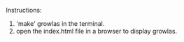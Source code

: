 Instructions:

1. 'make' growlas in the terminal.
2. open the index.html file in a browser to display growlas.